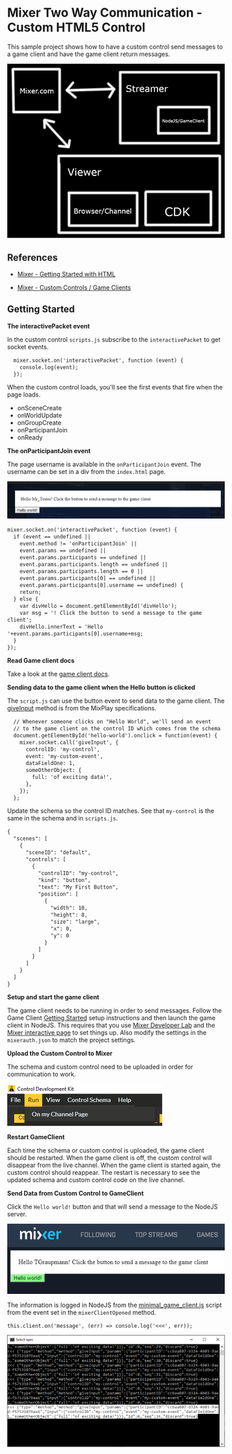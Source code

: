 # Mixer Two Way Communication - Custom HTML5 Control

This sample project shows how to have a custom control send messages to a game client and have the game client return messages.

![image_1](images/image_1.png)

## References

* [Mixer - Getting Started with HTML](https://dev.mixer.com/guides/mixplay/customcontrols/gettingstartedwithhtml)

* [Mixer - Custom Controls / Game Clients](https://dev.mixer.com/guides/mixplay/customcontrols/gameclients)

## Getting Started


**The interactivePacket event**

In the custom control `scripts.js` subscribe to the `interactivePacket` to get socket events.

```
  mixer.socket.on('interactivePacket', function (event) {
    console.log(event);
  });
```

When the custom control loads, you'll see the first events that fire when the page loads.

* onSceneCreate
* onWorldUpdate
* onGroupCreate
* onParticipantJoin
* onReady


**The onParticipantJoin event**

The page username is available in the `onParticipantJoin` event. The username can be set in a div from the `index.html` page.

![image_2](images/image_2.png)

```
mixer.socket.on('interactivePacket', function (event) {
  if (event == undefined ||
    event.method != 'onParticipantJoin' ||
    event.params == undefined ||
    event.params.participants == undefined ||
    event.params.participants.length == undefined ||
    event.params.participants.length == 0 ||
    event.params.participants[0] == undefined ||
    event.params.participants[0].username == undefined) {
    return;
  } else {
    var divHello = document.getElementById('divHello');
    var msg = '! Click the button to send a message to the game client';
    divHello.innerText = 'Hello '+event.params.participants[0].username+msg;
  }
});
```

**Read Game client docs**

Take a look at the [game client docs](https://dev.mixer.com/guides/mixplay/customcontrols/gameclients).

**Sending data to the game client when the Hello button is clicked**

The `script.js` can use the button event to send data to the game client. The [giveInput](https://dev.mixer.com/guides/mixplay/protocol/specification#giveinput) method is from the MixPlay specifications.

```
  // Whenever someone clicks on "Hello World", we'll send an event
  // to the game client on the control ID which comes from the schema
  document.getElementById('hello-world').onclick = function(event) {
    mixer.socket.call('giveInput', {
      controlID: 'my-control',
      event: 'my-custom-event',
      dataFieldOne: 1,
      someOtherObject: {
        full: 'of exciting data!',
      },
    });
  };
```

Update the schema so the control ID matches. See that `my-control`  is the same in the schema and in `scripts.js`.

```
{
  "scenes": [
    {
      "sceneID": "default",
      "controls": [
        {
          "controlID": "my-control",
          "kind": "button",
          "text": "My First Button",
          "position": [
            {
              "width": 10,
              "height": 8,
              "size": "large",
              "x": 0,
              "y": 0
            }
          ]
        }
      ]
    }
  ]
}
```

**Setup and start the game client**

The game client needs to be running in order to send messages. Follow the Game Client [Getting Started](https://github.com/tgraupmann/Mixer_TwoWayCommunication/tree/master/nodejs-game-client) setup instructions and then launch the game client in NodeJS. This requires that you use [Mixer Developer Lab](https://mixer.com/lab/oauth) and the [Mixer interactive page](https://mixer.com/lab/interactive) to set things up. Also modify the settings in the `mixerauth.json` to match the project settings.

**Upload the Custom Control to Mixer**

The schema and custom control need to be uploaded in order for communication to work.

![image_4](images/image_4.png)

**Restart GameClient**

Each time the schema or custom control is uploaded, the game client should be restarted. When the game client is off, the custom control will disappear from the live channel. When the game client is started again, the custom control should reappear. The restart is necessary to see the updated schema and custom control code on the live channel.

**Send Data from Custom Control to GameClient**

Click the `Hello world!` button and that will send a message to the NodeJS server.

![image_5](images/image_5.png)

The information is logged in NodeJS from the [minimal_game_client.js](https://github.com/tgraupmann/Mixer_TwoWayCommunication/blob/master/nodejs-game-client/minimal_game_client.js) script from the event set in the `mixerClientOpened` method.

```
this.client.on('message', (err) => console.log('<<<', err));
```

![image_3](images/image_3.png)
